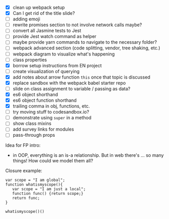 - [x] clean up webpack setup
- [x] Can I get rid of the title slide?
- [ ] adding emoji
- [ ] rewrite promises section to not involve network calls maybe?
- [ ] convert all Jasmine tests to Jest
- [ ] provide Jest watch command as helper
- [ ] maybe provide yarn commands to navigate to the necessary folder?
- [ ] webpack advanced section (code splitting, vendor, tree shaking, etc.)
- [ ] webpack diagram to visualize what's happening
- [ ] class properties
- [x] borrow setup instructions from EN project
- [ ] create visualization of querying
- [x] add notes about arrow function `this` once that topic is discussed
- [x] replace sandbox with the webpack babel starter repo
- [ ] slide on class assignment to variable / passing as data?
- [x] es6 object shorthand
- [x] es6 object function shorthand
- [x] trailing comma in obj, functions, etc.
- [ ] try moving stuff to codesandbox.io?
- [ ] demonstrate using `super` in a method
- [ ] show class mixins
- [ ] add survey links for modules
- [ ] pass-through props

Idea for FP intro:

- in OOP, everything is an is-a relationship. But in web there's ... so many things! How could we model them all?


Closure example:

```
var scope = "I am global";
function whatismyscope(){
   var scope = "I am just a local";
   function func() {return scope;}
   return func;
}

whatismyscope()()
```
